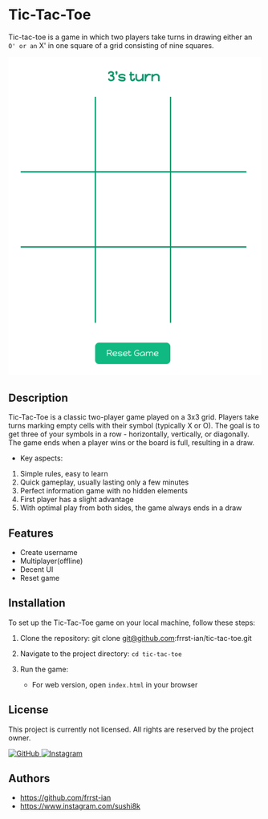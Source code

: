 # Tic-Tac-Toe

Tic-tac-toe is a game in which two players take turns in drawing either an ` O' or an ` X' in one square of a grid consisting of nine squares. 

![Screenshot](assets/Screenshot%202024-07-08%204.13.19%20PM.png)

## Description

Tic-Tac-Toe is a classic two-player game played on a 3x3 grid. Players take turns marking empty cells with their symbol (typically X or O). The goal is to get three of your symbols in a row - horizontally, vertically, or diagonally. The game ends when a player wins or the board is full, resulting in a draw.

* Key aspects:

1. Simple rules, easy to learn
2. Quick gameplay, usually lasting only a few minutes
3. Perfect information game with no hidden elements
4. First player has a slight advantage
5. With optimal play from both sides, the game always ends in a draw

## Features

- Create username
- Multiplayer(offline)
- Decent UI
- Reset game

## Installation

To set up the Tic-Tac-Toe game on your local machine, follow these steps:

1. Clone the repository:
   git clone git@github.com:frrst-ian/tic-tac-toe.git

2. Navigate to the project directory:
   `cd tic-tac-toe`

3. Run the game:
   - For web version, open `index.html` in your browser

## License

This project is currently not licensed. All rights are reserved by the project owner. 

<p>
  <a href="https://github.com/frrst-ian" target="_blank">
    <img src="https://img.shields.io/badge/GitHub-100000?style=for-the-badge&logo=github&logoColor=white" alt="GitHub">
  </a>
  <a href="https://www.instagram.com/sushi8k" target="_blank">
    <img src="https://img.shields.io/badge/Instagram-E4405F?style=for-the-badge&logo=instagram&logoColor=white" alt="Instagram">
  </a>
</p>

## Authors 

- https://github.com/frrst-ian
- https://www.instagram.com/sushi8k